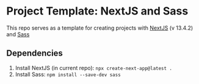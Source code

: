 # Project Template: NextJS and Sass

This repo serves as a template for creating projects with [NextJS](https://nextjs.org/docs) (v 13.4.2) and [Sass](https://nextjs.org/docs/pages/building-your-application/styling/sass)

## Dependencies

1. Install NextJS (in current repo): `npx create-next-app@latest .`
1. Install Sass: `npm install --save-dev sass`
